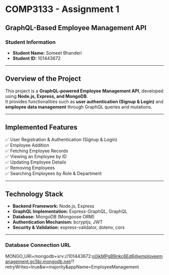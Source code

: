 # COMP3133 - Assignment 1

## **GraphQL-Based Employee Management API**

### **Student Information**

- **Student Name:** Someet Bhanderi
- **Student ID:** 101443672

---

## **Overview of the Project**

This project is a **GraphQL-powered Employee Management API**, developed using **Node.js, Express, and MongoDB**.  
It provides functionalities such as **user authentication (Signup & Login)** and **employee data management** through GraphQL queries and mutations.

---

## **Implemented Features**

✅ User Registration & Authentication (Signup & Login)  
✅ Employee Addition  
✅ Fetching Employee Records  
✅ Viewing an Employee by ID  
✅ Updating Employee Details  
✅ Removing Employees  
✅ Searching Employees by Role & Department  

---

## **Technology Stack**

- **Backend Framework:** Node.js, Express  
- **GraphQL Implementation:** Express-GraphQL, GraphQL  
- **Database:** MongoDB (Mongoose ORM)  
- **Authentication Mechanism:** bcryptjs, JWT  
- **Security & Validation:** express-validator, dotenv, cors  

---

### **Database Connection URL**
MONGO_URI=mongodb+srv://101443672:n0ikMPgB9nkc6Ed6@employeemanagement.gc5bj.mongodb.net/?retryWrites=true&w=majority&appName=EmployeeManagement


